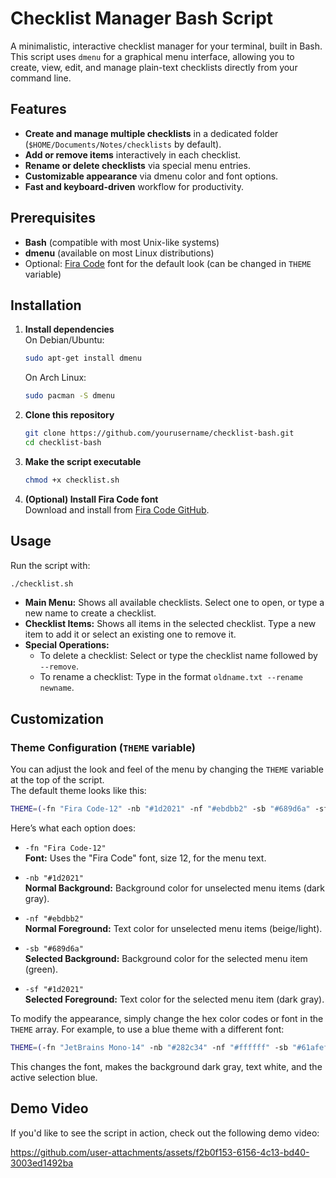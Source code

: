 # Checklist Manager Bash Script

A minimalistic, interactive checklist manager for your terminal, built in Bash. This script uses `dmenu` for a graphical menu interface, allowing you to create, view, edit, and manage plain-text checklists directly from your command line.

## Features

- **Create and manage multiple checklists** in a dedicated folder (`$HOME/Documents/Notes/checklists` by default).
- **Add or remove items** interactively in each checklist.
- **Rename or delete checklists** via special menu entries.
- **Customizable appearance** via dmenu color and font options.
- **Fast and keyboard-driven** workflow for productivity.

## Prerequisites

- **Bash** (compatible with most Unix-like systems)
- **dmenu** (available on most Linux distributions)
- Optional: [Fira Code](https://github.com/tonsky/FiraCode) font for the default look (can be changed in `THEME` variable)

## Installation

1. **Install dependencies**  
   On Debian/Ubuntu:
   ```sh
   sudo apt-get install dmenu
   ```
   On Arch Linux:
   ```sh
   sudo pacman -S dmenu
   ```

2. **Clone this repository**  
   ```sh
   git clone https://github.com/yourusername/checklist-bash.git
   cd checklist-bash
   ```

3. **Make the script executable**  
   ```sh
   chmod +x checklist.sh
   ```

4. **(Optional) Install Fira Code font**  
   Download and install from [Fira Code GitHub](https://github.com/tonsky/FiraCode).

## Usage

Run the script with:
```sh
./checklist.sh
```

- **Main Menu:** Shows all available checklists. Select one to open, or type a new name to create a checklist.
- **Checklist Items:** Shows all items in the selected checklist. Type a new item to add it or select an existing one to remove it.
- **Special Operations:**  
  - To delete a checklist: Select or type the checklist name followed by ` --remove`.
  - To rename a checklist: Type in the format `oldname.txt --rename newname`.

## Customization

### Theme Configuration (`THEME` variable)

You can adjust the look and feel of the menu by changing the `THEME` variable at the top of the script.  
The default theme looks like this:

```bash
THEME=(-fn "Fira Code-12" -nb "#1d2021" -nf "#ebdbb2" -sb "#689d6a" -sf "#1d2021")
```

Here’s what each option does:

- `-fn "Fira Code-12"`  
  **Font:** Uses the "Fira Code" font, size 12, for the menu text.

- `-nb "#1d2021"`  
  **Normal Background:** Background color for unselected menu items (dark gray).

- `-nf "#ebdbb2"`  
  **Normal Foreground:** Text color for unselected menu items (beige/light).

- `-sb "#689d6a"`  
  **Selected Background:** Background color for the selected menu item (green).

- `-sf "#1d2021"`  
  **Selected Foreground:** Text color for the selected menu item (dark gray).

To modify the appearance, simply change the hex color codes or font in the `THEME` array. For example, to use a blue theme with a different font:

```bash
THEME=(-fn "JetBrains Mono-14" -nb "#282c34" -nf "#ffffff" -sb "#61afef" -sf "#282c34")
```

This changes the font, makes the background dark gray, text white, and the active selection blue.

## Demo Video

If you'd like to see the script in action, check out the following demo video:

https://github.com/user-attachments/assets/f2b0f153-6156-4c13-bd40-3003ed1492ba

